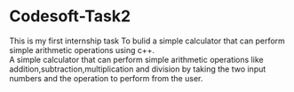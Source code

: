 # Codesoft-Task2
This is my first internship task To bulid a simple calculator that can perform simple arithmetic operations using c++.
<br>
A simple calculator that can perform simple arithmetic operations like addition,subtraction,multiplication and division by taking the two input numbers and the operation to perform from the user.
